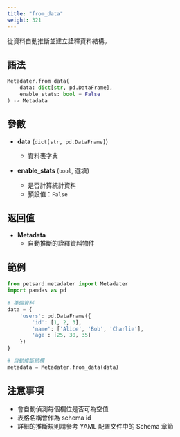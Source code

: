 ```yaml
---
title: "from_data"
weight: 321
---
```


從資料自動推斷並建立詮釋資料結構。

## 語法

```python
Metadater.from_data(
    data: dict[str, pd.DataFrame],
    enable_stats: bool = False
) -> Metadata
```

## 參數

- **data** (`dict[str, pd.DataFrame]`)
  - 資料表字典
  
- **enable_stats** (`bool`, 選填)
  - 是否計算統計資料
  - 預設值：`False`

## 返回值

- **Metadata**
  - 自動推斷的詮釋資料物件

## 範例

```python
from petsard.metadater import Metadater
import pandas as pd

# 準備資料
data = {
    'users': pd.DataFrame({
        'id': [1, 2, 3],
        'name': ['Alice', 'Bob', 'Charlie'],
        'age': [25, 30, 35]
    })
}

# 自動推斷結構
metadata = Metadater.from_data(data)
```

## 注意事項

- 會自動偵測每個欄位是否可為空值
- 表格名稱會作為 schema id
- 詳細的推斷規則請參考 YAML 配置文件中的 Schema 章節